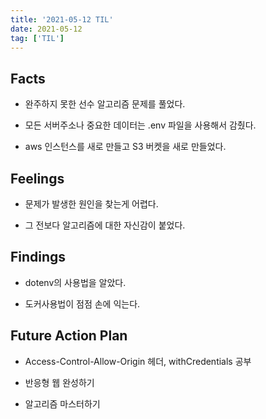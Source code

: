 ```yaml
---
title: '2021-05-12 TIL'
date: 2021-05-12
tag: ['TIL']
---
```


## Facts

- 완주하지 못한 선수 알고리즘 문제를 풀었다.

- 모든 서버주소나 중요한 데이터는 .env 파일을 사용해서 감췄다.

- aws 인스턴스를 새로 만들고 S3 버켓을 새로 만들었다.

## Feelings

- 문제가 발생한 원인을 찾는게 어렵다.

- 그 전보다 알고리즘에 대한 자신감이 붙었다.

## Findings

- dotenv의 사용법을 알았다.

- 도커사용법이 점점 손에 익는다.

## Future Action Plan

- Access-Control-Allow-Origin 헤더, withCredentials 공부

- 반응형 웹 완성하기

- 알고리즘 마스터하기
